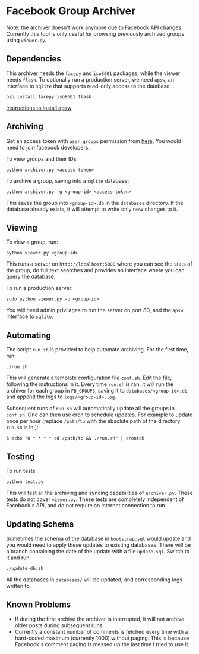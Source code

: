 Facebook Group Archiver
=======================

Note: the archiver doesn't work anymore due to Facebook API changes. Currently this tool is only useful for browsing previously archived groups using `viewer.py`.

Dependencies
------------
This archiver needs the `facepy` and `iso8601` packages, while the viewer needs `flask`. To optionally run a production server, we need `apsw`, an interface to `sqlite` that supports read-only access to the database.

```
pip install facepy iso8601 flask
```

[Instructions to install apsw](http://apidoc.apsw.googlecode.com/hg/download.html)

Archiving
----------
Get an access token with `user_groups` permission from [here](https://developers.facebook.com/tools/explorer/). You would need to join facebook developers.


To view groups and their IDs:
```
python archiver.py <access-token>
```

To archive a group, saving into a `sqlite` database:
```
python archiver.py -g <group-id> <access-token>
```

This saves the group into ```<group-id>.db``` in the `databases` directory. If the database already exists, it will attempt to write only new changes to it.

Viewing
-------
To view a group, run:
```
python viewer.py <group-id>
```

This runs a server on `http://localhost:5000` where you can see the stats of the group, do full text searches and provides an interface where you can query the database.

To run a production server:
```
sudo python viewer.py -p <group-id>
```

You will need admin privilages to run the server on port 80, and the `apsw` interface to `sqlite`.

Automating
----------
The script `run.sh` is provided to help automate archiving. For the first time, run:
```
./run.sh
```
This will generate a template configuration file `conf.sh`. Edit the file, following the instructions in it. Every time `run.sh` is ran, it will run the archiver for each group in `FB_GROUPS`, saving it to ```databases/<group-id>.db```, and append the logs to ```logs/<group-id>.log```.

Subsequent runs of `run.sh` will automatically update all the groups in `conf.sh`. One can then use cron to schedule updates. For example to update once per hour (replace `/path/to` with the absolute path of the directory `run.sh` is in ):
```
$ echo "0 * * * * cd /path/to && ./run.sh" | crontab
```


Testing
-------
To run tests:
```
python test.py
```
This will test all the archiving and syncing capabilities of `archiver.py`. These tests do not cover `viewer.py`. These tests are completely independent of Facebook's API, and do not require an internet connection to run.

Updating Schema
---------------
Sometimes the schema of the database in `bootstrap.sql` would update and you would need to apply these updates to existing databases. There will be a branch containing the date of the update with a file `update.sql`. Switch to it and run:
```
./update-db.sh
```
All the databases in `databases/` will be updated, and corresponding logs written to.

Known Problems
--------------
* If during the first archive the archiver is interrupted, it will not archive older posts during subsequent runs.
* Currently a constant number of comments is fetched every time with a hard-coded maximum (currently 1000) without paging. This is because Facebook's comment paging is messed up the last time I tried to use it.
